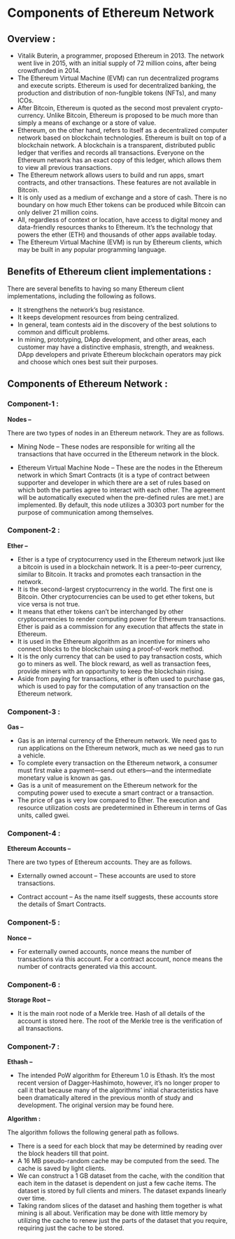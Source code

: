 # Components of Ethereum Network

## Overview :

- Vitalik Buterin, a programmer, proposed Ethereum in 2013. The network went live in 2015, with an initial supply of 72 million coins, after being crowdfunded in 2014.
- The Ethereum Virtual Machine (EVM) can run decentralized programs and execute scripts. Ethereum is used for decentralized banking, the production and distribution of non-fungible tokens (NFTs), and many ICOs.
- After Bitcoin, Ethereum is quoted as the second most prevalent crypto-currency. Unlike Bitcoin, Ethereum is proposed to be much more than simply a means of exchange or a store of value.
- Ethereum, on the other hand, refers to itself as a decentralized computer network based on blockchain technologies. Ethereum is built on top of a blockchain network. A blockchain is a transparent, distributed public ledger that verifies and records all transactions. Everyone on the Ethereum network has an exact copy of this ledger, which allows them to view all previous transactions.
- The Ethereum network allows users to build and run apps, smart contracts, and other transactions. These features are not available in Bitcoin.
- It is only used as a medium of exchange and a store of cash. There is no boundary on how much Ether tokens can be produced while Bitcoin can only deliver 21 million coins.
- All, regardless of context or location, have access to digital money and data-friendly resources thanks to Ethereum. It’s the technology that powers the ether (ETH) and thousands of other apps available today.
- The Ethereum Virtual Machine (EVM) is run by Ethereum clients, which may be built in any popular programming language.

## Benefits of Ethereum client implementations :
There are several benefits to having so many Ethereum client implementations, including the following as follows.

- It strengthens the network’s bug resistance.
- It keeps development resources from being centralized.
- In general, team contests aid in the discovery of the best solutions to common and difficult problems.
- In mining, prototyping, DApp development, and other areas, each customer may have a distinctive emphasis, strength, and weakness. DApp developers and private Ethereum blockchain operators may pick and choose which ones best suit their purposes.

## Components of Ethereum Network :

### Component-1 : 
<b> Nodes – </b>

There are two types of nodes in an Ethereum network. They are as follows.

- Mining Node – These nodes are responsible for writing all the transactions that have occurred in the Ethereum network in the block.
 
- Ethereum Virtual Machine Node – These are the nodes in the Ethereum network in which Smart Contracts (it is a type of contract between supporter and developer in which there are a set of rules based on which both the parties agree to interact with each other. The agreement will be automatically executed when the pre-defined rules are met.) are implemented. By default, this node utilizes a 30303 port number for the purpose of communication among themselves.

### Component-2 :  
<b> Ether – </b>

- Ether is a type of cryptocurrency used in the Ethereum network just like a bitcoin is used in a blockchain network. It is a peer-to-peer currency, similar to Bitcoin. It tracks and promotes each transaction in the network.
- It is the second-largest cryptocurrency in the world. The first one is Bitcoin. Other cryptocurrencies can be used to get ether tokens, but vice versa is not true.
- It means that ether tokens can’t be interchanged by other cryptocurrencies to render computing power for Ethereum transactions. Ether is paid as a commission for any execution that affects the state in Ethereum.
- It is used in the Ethereum algorithm as an incentive for miners who connect blocks to the blockchain using a proof-of-work method.
- It is the only currency that can be used to pay transaction costs, which go to miners as well. The block reward, as well as transaction fees, provide miners with an opportunity to keep the blockchain rising.
- Aside from paying for transactions, ether is often used to purchase gas, which is used to pay for the computation of any transaction on the Ethereum network.

### Component-3 : 
<b> Gas – </b>

- Gas is an internal currency of the Ethereum network. We need gas to run applications on the Ethereum network, much as we need gas to run a vehicle.
- To complete every transaction on the Ethereum network, a consumer must first make a payment—send out ethers—and the intermediate monetary value is known as gas.
- Gas is a unit of measurement on the Ethereum network for the computing power used to execute a smart contract or a transaction.
- The price of gas is very low compared to Ether. The execution and resource utilization costs are predetermined in Ethereum in terms of Gas units, called gwei. 

### Component-4 : 
<b> Ethereum Accounts – </b>

There are two types of Ethereum accounts. They are as follows.

- Externally owned account – These accounts are used to store transactions.
 
- Contract account – As the name itself suggests, these accounts store the details of Smart Contracts.

### Component-5 : 
<b> Nonce – </b>

- For externally owned accounts, nonce means the number of transactions via this account. For a contract account, nonce means the number of contracts generated via this account.

### Component-6 : 
<b> Storage Root – </b>
- It is the main root node of a Merkle tree. Hash of all details of the account is stored here. The root of the Merkle tree is the verification of all transactions. 

### Component-7 :  
<b> Ethash – </b>

- The intended PoW algorithm for Ethereum 1.0 is Ethash. It’s the most recent version of Dagger-Hashimoto, however, it’s no longer proper to call it that because many of the algorithms’ initial characteristics have been dramatically altered in the previous month of study and development. The original version may be found here.

<b> Algorithm :</b>

The algorithm follows the following general path as follows.

- There is a seed for each block that may be determined by reading over the block headers till that point.
- A 16 MB pseudo-random cache may be computed from the seed. The cache is saved by light clients.
- We can construct a 1 GB dataset from the cache, with the condition that each item in the dataset is dependent on just a few cache items. The dataset is stored by full clients and miners. The dataset expands linearly over time.
- Taking random slices of the dataset and hashing them together is what mining is all about. Verification may be done with little memory by utilizing the cache to renew just the parts of the dataset that you require, requiring just the cache to be stored.